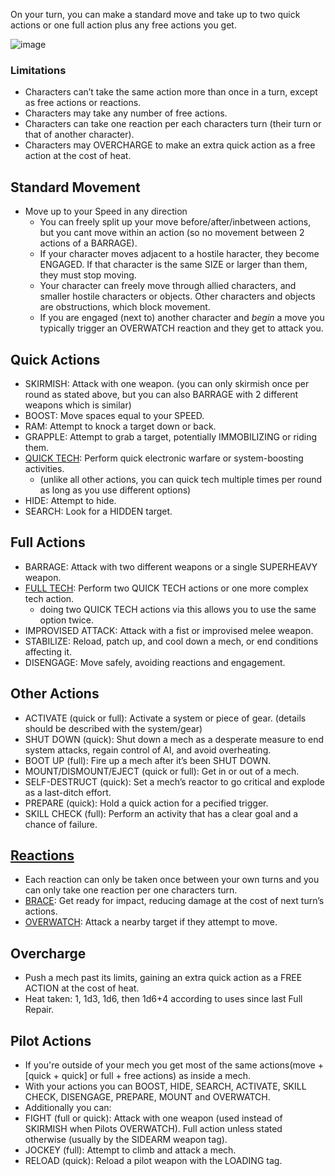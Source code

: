 On your turn, you can make a standard move and take up to two quick actions or one full action plus any free actions you get.


![image](https://user-images.githubusercontent.com/10684874/136700565-b103ecac-ecb8-4484-9dc8-e7038726a392.png)

### Limitations
- Characters can’t take the same action more than once in a turn, except as free actions or reactions.
- Characters may take any number of free actions.
- Characters can take one reaction per each characters turn (their turn or that of another character).
- Characters may OVERCHARGE to make an extra quick action as a free action at the cost of heat.

## Standard Movement
- Move up to your Speed in any direction
  - You can freely split up your move before/after/inbetween actions, but you cant move within an action (so no movement between 2 actions of a BARRAGE).
  - If your character moves adjacent to a hostile haracter, they become ENGAGED. If that character is the same SIZE or larger than them, they must stop moving.
  - Your character can freely move through allied characters, and smaller hostile characters or objects. Other characters and objects are obstructions, which block movement.
  - If you are engaged (next to) another character and *begin* a move you typically trigger an OVERWATCH reaction and they get to attack you.

## Quick Actions
- SKIRMISH: Attack with one weapon. (you can only skirmish once per round as stated above, but you can also BARRAGE with 2 different weapons which is similar)
- BOOST: Move spaces equal to your SPEED.
- RAM: Attempt to knock a target down or back.
- GRAPPLE: Attempt to grab a target, potentially IMMOBILIZING or riding them.
- [QUICK TECH](/combat/tech.md#quick-tech): Perform quick electronic warfare or system-boosting activities. 
  - (unlike all other actions, you can quick tech multiple times per round as long as you use different options)
- HIDE: Attempt to hide.
- SEARCH: Look for a HIDDEN target.

## Full Actions
- BARRAGE: Attack with two different weapons or a single SUPERHEAVY weapon.
- [FULL TECH](/combat/tech.md#full-tech): Perform two QUICK TECH actions or one more complex tech action.
  - doing two QUICK TECH actions via this allows you to use the same option twice.
- IMPROVISED ATTACK: Attack with a fist or improvised melee weapon.
- STABILIZE: Reload, patch up, and cool down a mech, or end conditions affecting it.
- DISENGAGE: Move safely, avoiding reactions and engagement.

## Other Actions
- ACTIVATE (quick or full): Activate a system or piece of gear. (details should be described with the system/gear)
- SHUT DOWN (quick): Shut down a mech as a desperate measure to end system attacks, regain control of AI, and avoid overheating.
- BOOT UP (full): Fire up a mech after it’s been SHUT DOWN.
- MOUNT/DISMOUNT/EJECT (quick or full): Get in or out of a mech.
- SELF-DESTRUCT (quick): Set a mech’s reactor to go critical and explode as a last-ditch effort.
- PREPARE (quick): Hold a quick action for a pecified trigger.
- SKILL CHECK (full): Perform an activity that has a clear goal and a chance of failure.

## [Reactions](/combat/reactions.md)
  - Each reaction can only be taken once between your own turns and you can only take one reaction per one characters turn.
- [BRACE](/combat/reactions.md#BRACE): Get ready for impact, reducing damage at the cost of next turn’s actions.
- [OVERWATCH](/combat/reactions.md#OVERWATCH): Attack a nearby target if they attempt to move.

## Overcharge
- Push a mech past its limits, gaining an extra quick action as a FREE ACTION at the cost of heat.
- Heat taken: 1, 1d3, 1d6, then 1d6+4 according to uses since last Full Repair.

## Pilot Actions
- If you're outside of your mech you get most of the same actions(move + \[quick + quick\] or full + free actions) as inside a mech.
- With your actions you can BOOST, HIDE, SEARCH, ACTIVATE, SKILL CHECK, DISENGAGE, PREPARE, MOUNT and OVERWATCH.
- Additionally you can:
- FIGHT (full or quick): Attack with one weapon (used instead of SKIRMISH when Pilots OVERWATCH). Full action unless stated otherwise (usually by the SIDEARM weapon tag).
- JOCKEY (full): Attempt to climb and attack a mech.
- RELOAD (quick): Reload a pilot weapon with the
LOADING tag.
